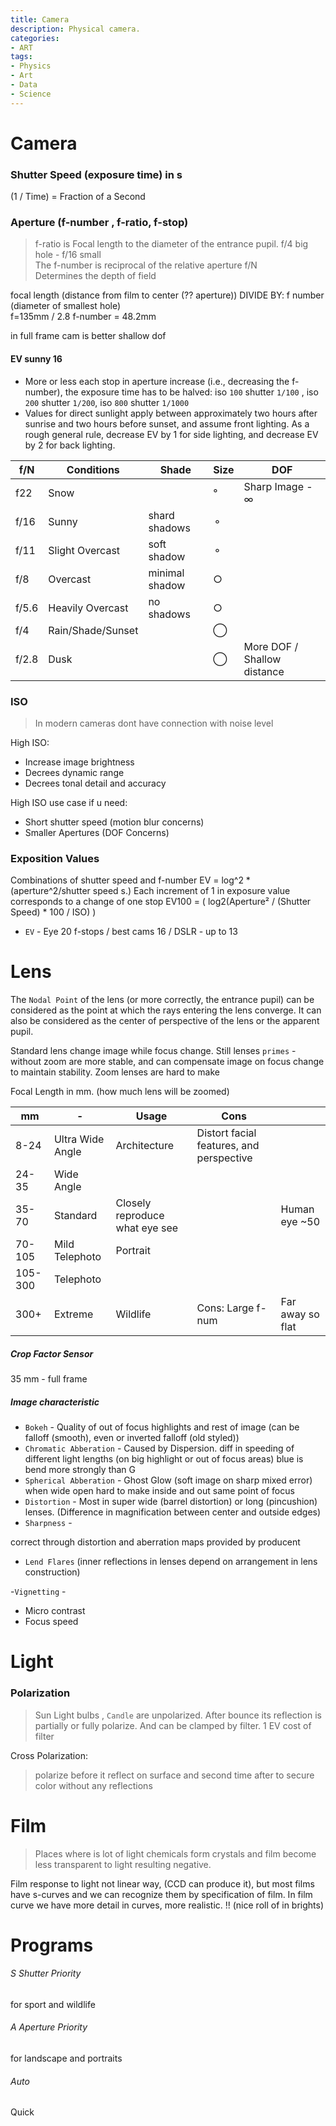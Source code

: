 ```yaml
---
title: Camera
description: Physical camera.
categories:
- ART
tags:
- Physics
- Art
- Data
- Science
---
```






# Camera

### Shutter Speed (exposure time) in s
(1 / Time) = Fraction of a Second
### Aperture (f-number , f-ratio, f-stop)
>f-ratio is Focal length to the diameter of the entrance pupil. f/4 big hole - f/16 small   
The f-number is reciprocal of the relative aperture f/N   
Determines the depth of field  

focal length (distance from film to  center (?? aperture))  DIVIDE BY:  f number (diameter of smallest hole)  
f=135mm / 2.8 f-number = 48.2mm  

in full frame cam is better shallow dof

#### EV sunny 16
-  More or less each stop in aperture increase (i.e., decreasing the f-number), the exposure time has to be halved:
iso `100` shutter `1/100` , iso `200` shutter `1/200`, iso `800` shutter `1/1000`  
- Values for direct sunlight apply between approximately two hours after sunrise and two hours before sunset, and assume front lighting. As a rough general rule, decrease EV by 1 for side lighting, and decrease EV by 2 for back lighting.


f/N | Conditions | Shade | Size | DOF |
--- | --- | --- | --- |   ---  |  
f22 | Snow | |	° | Sharp Image - ∞  |
f/16 | Sunny | shard shadows |	&#9900; |
f/11 | Slight Overcast | soft shadow  | 	&#9900;		|
f/8 | Overcast | minimal shadow  | 	&#9675;	|
f/5.6 | Heavily Overcast | no shadows |  	&#9675;
f/4 | Rain/Shade/Sunset | | &#9711;	|
f/2.8 | Dusk | | &#9711;	| More DOF / Shallow distance

### ISO
>In modern cameras dont have connection with noise level

High ISO:  
- Increase image brightness
- Decrees dynamic range
- Decrees tonal detail and accuracy

High ISO use case if u need:  
- Short shutter speed (motion blur concerns)
- Smaller Apertures (DOF Concerns)


### Exposition Values
Combinations of shutter speed and f-number  EV = log^2 * (aperture^2/shutter speed s.) Each increment of 1 in exposure value corresponds to a change of one stop EV100 = ( log2(Aperture² / (Shutter Speed) * 100 / ISO) )  

- `EV`  - Eye 20 f-stops / best cams 16 / DSLR - up to 13  



# Lens

The `Nodal Point` of the lens (or more correctly, the entrance pupil) can be considered as the point at which the rays entering the lens converge. It can also be considered as the center of perspective of the lens or the apparent pupil.

Standard lens change image while focus change. Still lenses `primes` - without zoom are more stable, and can compensate image on focus change to maintain stability. Zoom lenses are hard to make


Focal Length in mm. (how much lens will be zoomed)

mm | -  | Usage | Cons | |
--- | --- | --- | --- | -- |
8-24 | Ultra Wide Angle | Architecture | Distort facial features, and perspective
24-35 | Wide Angle |
35-70 | Standard  | Closely reproduce what eye see || Human eye ~50
70-105 | Mild Telephoto  | Portrait |
105-300 | Telephoto |   |
300+  |  Extreme  |  Wildlife | Cons: Large f-num |  Far away so flat

##### Crop Factor Sensor
35 mm - full frame  

##### Image characteristic

- `Bokeh` -  Quality of out of focus highlights and rest of image (can be falloff (smooth), even or inverted falloff (old styled))
- `Chromatic Abberation` - Caused by Dispersion. diff in speeding of different light lengths  (on big highlight or out of focus areas)   blue is bend more strongly than G
- `Spherical Abberation` - Ghost Glow (soft image on sharp mixed error) when wide open  hard to make inside and out same point of focus  
- `Distortion` - Most in super wide  (barrel distortion) or long (pincushion) lenses. (Difference in magnification between center and outside edges)
- `Sharpness` -

correct through distortion and aberration maps provided by producent    
- `Lend Flares` (inner reflections in lenses depend on arrangement in lens construction)

-`Vignetting` -
- Micro contrast  
- Focus speed


# Light

### Polarization
>Sun Light bulbs , `Candle` are unpolarized. After bounce its reflection is partially or fully polarize. And can be clamped by filter.
1 EV cost of filter

Cross Polarization:  
>polarize before it reflect on surface and second time after  to secure color without any reflections  

# Film
> Places where is lot of light  chemicals form crystals and film become less transparent to light resulting negative.

Film response to light not linear way, (CCD can produce it), but most films have s-curves and we can recognize them by specification of film.  In film curve we have more detail in curves, more realistic. !!  (nice roll of in brights)


# Programs

###### S Shutter Priority
for sport and wildlife
###### A Aperture Priority
for landscape and portraits
###### Auto
Quick  
